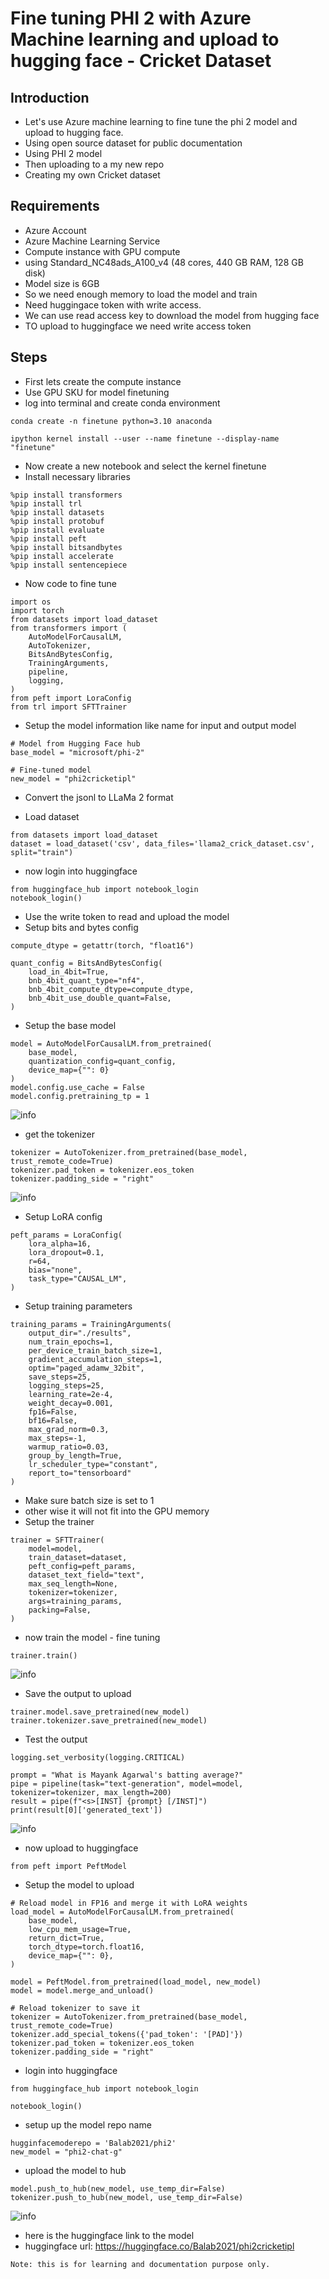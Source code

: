 # Fine tuning PHI 2 with Azure Machine learning and upload to hugging face - Cricket Dataset

## Introduction

- Let's use Azure machine learning to fine tune the phi 2 model and upload to hugging face.
- Using open source dataset for public documentation
- Using PHI 2 model
- Then uploading to a my new repo
- Creating my own Cricket dataset

## Requirements

- Azure Account
- Azure Machine Learning Service
- Compute instance with GPU compute
- using Standard_NC48ads_A100_v4 (48 cores, 440 GB RAM, 128 GB disk)
- Model size is 6GB
- So we need enough memory to load the model and train
- Need huggingace token with write access.
- We can use read access key to download the model from hugging face
- TO upload to huggingface we need write access token

## Steps

- First lets create the compute instance
- Use GPU SKU for model finetuning
- log into terminal and create conda environment

```
conda create -n finetune python=3.10 anaconda

ipython kernel install --user --name finetune --display-name "finetune"
```

- Now create a new notebook and select the kernel finetune
- Install necessary libraries
  
```
%pip install transformers
%pip install trl
%pip install datasets
%pip install protobuf
%pip install evaluate
%pip install peft
%pip install bitsandbytes
%pip install accelerate
%pip install sentencepiece
```

- Now code to fine tune

```
import os
import torch
from datasets import load_dataset
from transformers import (
    AutoModelForCausalLM,
    AutoTokenizer,
    BitsAndBytesConfig,
    TrainingArguments,
    pipeline,
    logging,
)
from peft import LoraConfig
from trl import SFTTrainer
```

- Setup the model information like name for input and output model

```
# Model from Hugging Face hub
base_model = "microsoft/phi-2"

# Fine-tuned model
new_model = "phi2cricketipl"
```

- Convert the jsonl to LLaMa 2 format

- Load dataset

```
from datasets import load_dataset
dataset = load_dataset('csv', data_files='llama2_crick_dataset.csv', split="train")
```

- now login into huggingface

```
from huggingface_hub import notebook_login
notebook_login()
```

- Use the write token to read and upload the model
- Setup bits and bytes config

```
compute_dtype = getattr(torch, "float16")

quant_config = BitsAndBytesConfig(
    load_in_4bit=True,
    bnb_4bit_quant_type="nf4",
    bnb_4bit_compute_dtype=compute_dtype,
    bnb_4bit_use_double_quant=False,
)
```

- Setup the base model

```
model = AutoModelForCausalLM.from_pretrained(
    base_model,
    quantization_config=quant_config,
    device_map={"": 0}
)
model.config.use_cache = False
model.config.pretraining_tp = 1
```

![info](https://github.com/balakreshnan/Samples2024/blob/main/finetuning/images/phi2cricketipl-1.jpg 'RagChat')

- get the tokenizer

```
tokenizer = AutoTokenizer.from_pretrained(base_model, trust_remote_code=True)
tokenizer.pad_token = tokenizer.eos_token
tokenizer.padding_side = "right"
```

![info](https://github.com/balakreshnan/Samples2024/blob/main/finetuning/images/phi2cricketipl-2.jpg 'RagChat')

- Setup LoRA config

```
peft_params = LoraConfig(
    lora_alpha=16,
    lora_dropout=0.1,
    r=64,
    bias="none",
    task_type="CAUSAL_LM",
)
```

- Setup training parameters

```
training_params = TrainingArguments(
    output_dir="./results",
    num_train_epochs=1,
    per_device_train_batch_size=1,
    gradient_accumulation_steps=1,
    optim="paged_adamw_32bit",
    save_steps=25,
    logging_steps=25,
    learning_rate=2e-4,
    weight_decay=0.001,
    fp16=False,
    bf16=False,
    max_grad_norm=0.3,
    max_steps=-1,
    warmup_ratio=0.03,
    group_by_length=True,
    lr_scheduler_type="constant",
    report_to="tensorboard"
)
```

- Make sure batch size is set to 1
- other wise it will not fit into the GPU memory
- Setup the trainer

```
trainer = SFTTrainer(
    model=model,
    train_dataset=dataset,
    peft_config=peft_params,
    dataset_text_field="text",
    max_seq_length=None,
    tokenizer=tokenizer,
    args=training_params,
    packing=False,
)
```

- now train the model - fine tuning

```
trainer.train()
```

![info](https://github.com/balakreshnan/Samples2024/blob/main/finetuning/images/phi2cricketipl-3.jpg 'RagChat')

- Save the output to upload

```
trainer.model.save_pretrained(new_model)
trainer.tokenizer.save_pretrained(new_model)
```

- Test the output

```
logging.set_verbosity(logging.CRITICAL)

prompt = "What is Mayank Agarwal's batting average?"
pipe = pipeline(task="text-generation", model=model, tokenizer=tokenizer, max_length=200)
result = pipe(f"<s>[INST] {prompt} [/INST]")
print(result[0]['generated_text'])
```

![info](https://github.com/balakreshnan/Samples2024/blob/main/finetuning/images/phi2cricketipl-4.jpg 'RagChat')

- now upload to huggingface

```
from peft import PeftModel
```

- Setup the model to upload

```
# Reload model in FP16 and merge it with LoRA weights
load_model = AutoModelForCausalLM.from_pretrained(
    base_model,
    low_cpu_mem_usage=True,
    return_dict=True,
    torch_dtype=torch.float16,
    device_map={"": 0},
)

model = PeftModel.from_pretrained(load_model, new_model)
model = model.merge_and_unload()

# Reload tokenizer to save it
tokenizer = AutoTokenizer.from_pretrained(base_model, trust_remote_code=True)
tokenizer.add_special_tokens({'pad_token': '[PAD]'})
tokenizer.pad_token = tokenizer.eos_token
tokenizer.padding_side = "right"
```

- login into huggingface

```
from huggingface_hub import notebook_login

notebook_login()
```

- setup up the model repo name

```
hugginfacemoderepo = 'Balab2021/phi2'
new_model = "phi2-chat-g"
```

- upload the model to hub

```
model.push_to_hub(new_model, use_temp_dir=False)
tokenizer.push_to_hub(new_model, use_temp_dir=False)
```

![info](https://github.com/balakreshnan/Samples2024/blob/main/finetuning/images/phi2cricketipl-5.jpg 'RagChat')

- here is the huggingface link to the model
- huggingface url: https://huggingface.co/Balab2021/phi2cricketipl

```
Note: this is for learning and documentation purpose only.
```
